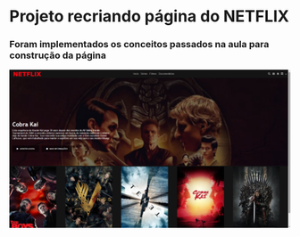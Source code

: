 # Projeto recriando página do NETFLIX

### Foram implementados os conceitos passados na aula para construção da página 



![cap](cap.png)